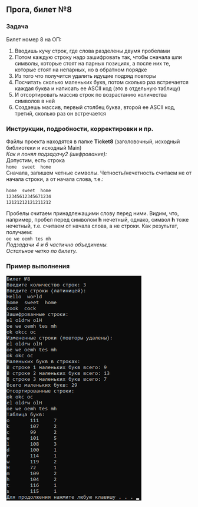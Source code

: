 ## Прога, билет №8
### Задача
Билет номер 8 на ОП:  
1. Вводишь кучу строк, где слова разделены двумя пробелами  
2. Потом каждую строку надо зашифровать так, чтобы сначала шли символы, которые стоят на парных позициях, а после них те, которые стоят на непарных, но в обратном порядке  
3. Из того что получится удалить идущие подряд повторы  
4. Посчитать сколько маленьких букв, потом сколько раз встречается каждая буква и написать ее ASCII код (это в отдельную таблицу)  
5. И отсортировать массив строк по возрастанию количества символов в ней  
6. Создаешь массив, первый столбец буква, второй ее ASCII код, третий, сколько раз он встречается  
### Инструкции, подробности, корректировки и пр.
Файлы проекта находятся в папке **Ticket8** (заголовочный, исходный библиотеки и исходный Main)  
*Как я понял подзадачу2 (шифрование):*  
Допустим, есть строка  
`home  sweet  home`  
Сначала, запишем четные символы. Четность/нечетность считаем не от начала строки, а от начала слова, т.е.:  
```
home  sweet  home
12345612345671234
12121212121211212
```  
Пробелы считаем принадлежащими слову перед ними. Видим, что, например, пробел перед символом **h** нечетный, однако,
символ **h** тоже нечетный, т.е. считаем от начала слова, а не строки. Как результат, получаем:  
`oe we oemh tes mh`  
*Подзадачи 4 и 6 частично объединены.*  
*Остальное четко по билету.*  
### Пример выполнения
![alt text](https://github.com/NktCHRN/Ticket8/raw/master/Test_Screenshot.png)
